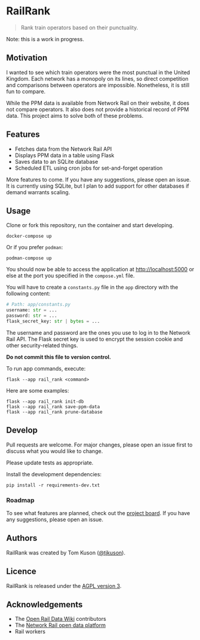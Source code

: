 # RailRank

> Rank train operators based on their punctuality.

Note: this is a work in progress.

## Motivation

I wanted to see which train operators were the most punctual in the United Kingdom. Each network has a monopoly on its lines, so direct competition and comparisons between operators are impossible. Nonetheless, it is still fun to compare.

While the PPM data is available from Network Rail on their website, it does not compare operators. It also does not provide a historical record of PPM data. This project aims to solve both of these problems.

## Features

- Fetches data from the Network Rail API
- Displays PPM data in a table using Flask
- Saves data to an SQLite database
- Scheduled ETL using cron jobs for set-and-forget operation

More features to come. If you have any suggestions, please open an issue. It is currently using SQLite, but I plan to add support for other databases if demand warrants scaling.

## Usage

Clone or fork this repository, run the container and start developing.

    docker-compose up

Or if you prefer `podman`:

    podman-compose up

You should now be able to access the application at [http://localhost:5000](http://localhost:5000) or else at the port you specified in the `compose.yml` file.

You will have to create a `constants.py` file in the `app` directory with the following content:

```python
# Path: app/constants.py
username: str = ...
password: str = ...
flask_secret_key: str | bytes = ...
```

The username and password are the ones you use to log in to the Network Rail API. The Flask secret key is used to encrypt the session cookie and other security-related things.

**Do not commit this file to version control.**

To run app commands, execute:

    flask --app rail_rank <command>

Here are some examples:

    flask --app rail_rank init-db
    flask --app rail_rank save-ppm-data
    flask --app rail_rank prune-database

## Develop

Pull requests are welcome. For major changes, please open an issue first to discuss what you would like to change.

Please update tests as appropriate.

Install the development dependencies:

    pip install -r requirements-dev.txt

### Roadmap

To see what features are planned, check out the [project board](https://github.com/users/tjkuson/projects/5). If you have any suggestions, please open an issue.

## Authors

RailRank was created by Tom Kuson ([@tjkuson](https://github.com/tjkuson)).

## Licence

RailRank is released under the [AGPL version 3](LICENCE).

## Acknowledgements

- The [Open Rail Data Wiki](https://wiki.openraildata.com/) contributors
- The [Network Rail open data platform](https://publicdatafeeds.networkrail.co.uk/)
- Rail workers
